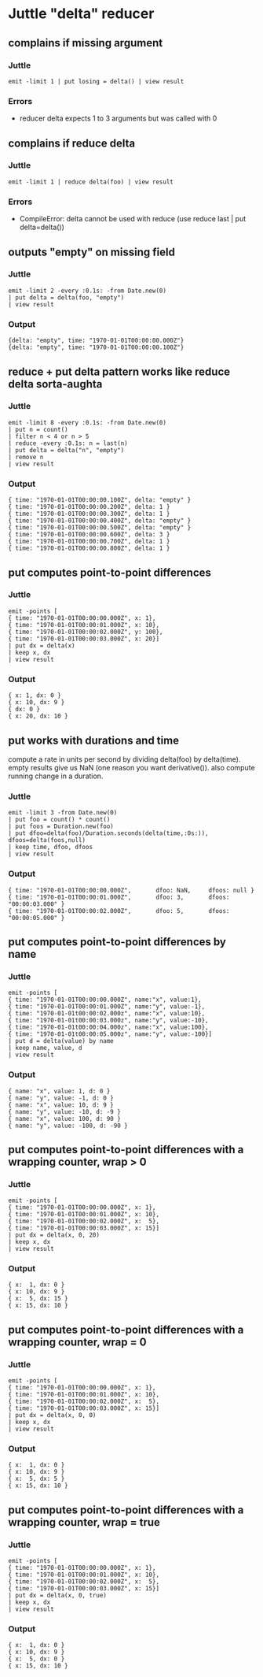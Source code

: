 Juttle "delta" reducer
======================

complains if missing argument
-----------------------------
### Juttle
    emit -limit 1 | put losing = delta() | view result

### Errors
   * reducer delta expects 1 to 3 arguments but was called with 0

complains if reduce delta
-----------------------------
### Juttle
    emit -limit 1 | reduce delta(foo) | view result

### Errors
   * CompileError: delta cannot be used with reduce (use reduce last | put delta=delta())

outputs "empty" on missing field
--------------------------------------------------
### Juttle
    emit -limit 2 -every :0.1s: -from Date.new(0)
    | put delta = delta(foo, "empty")
    | view result

### Output
    {delta: "empty", time: "1970-01-01T00:00:00.000Z"}
    {delta: "empty", time: "1970-01-01T00:00:00.100Z"}

reduce + put delta pattern works like reduce delta sorta-aughta
------------------------------------------------------

### Juttle

    emit -limit 8 -every :0.1s: -from Date.new(0)
    | put n = count()
    | filter n < 4 or n > 5
    | reduce -every :0.1s: n = last(n)
    | put delta = delta("n", "empty")
    | remove n
    | view result

### Output

    { time: "1970-01-01T00:00:00.100Z", delta: "empty" }
    { time: "1970-01-01T00:00:00.200Z", delta: 1 }
    { time: "1970-01-01T00:00:00.300Z", delta: 1 }
    { time: "1970-01-01T00:00:00.400Z", delta: "empty" }
    { time: "1970-01-01T00:00:00.500Z", delta: "empty" }
    { time: "1970-01-01T00:00:00.600Z", delta: 3 }
    { time: "1970-01-01T00:00:00.700Z", delta: 1 }
    { time: "1970-01-01T00:00:00.800Z", delta: 1 }

put computes point-to-point differences
--------------------------------------------------
### Juttle
    emit -points [
    { time: "1970-01-01T00:00:00.000Z", x: 1},
    { time: "1970-01-01T00:00:01.000Z", x: 10},
    { time: "1970-01-01T00:00:02.000Z", y: 100},
    { time: "1970-01-01T00:00:03.000Z", x: 20}]
    | put dx = delta(x)
    | keep x, dx
    | view result

### Output
    { x: 1, dx: 0 }
    { x: 10, dx: 9 }
    { dx: 0 }
    { x: 20, dx: 10 }

put works with durations and time
--------------------------------------------------
compute a rate in units per second by dividing delta(foo) by delta(time).
empty results give us NaN (one reason you want derivative()).
also compute running change in a duration.
### Juttle
    emit -limit 3 -from Date.new(0)
    | put foo = count() * count()
    | put foos = Duration.new(foo)
    | put dfoo=delta(foo)/Duration.seconds(delta(time,:0s:)), dfoos=delta(foos,null)
    | keep time, dfoo, dfoos
    | view result

### Output
    { time: "1970-01-01T00:00:00.000Z",       dfoo: NaN,     dfoos: null }
    { time: "1970-01-01T00:00:01.000Z",       dfoo: 3,       dfoos: "00:00:03.000" }
    { time: "1970-01-01T00:00:02.000Z",       dfoo: 5,       dfoos: "00:00:05.000" }

put computes point-to-point differences by name
--------------------------------------------------
### Juttle
    emit -points [
    { time: "1970-01-01T00:00:00.000Z", name:"x", value:1},
    { time: "1970-01-01T00:00:01.000Z", name:"y", value:-1},
    { time: "1970-01-01t00:00:02.000z", name:"x", value:10},
    { time: "1970-01-01t00:00:03.000z", name:"y", value:-10},
    { time: "1970-01-01t00:00:04.000z", name:"x", value:100},
    { time: "1970-01-01t00:00:05.000z", name:"y", value:-100}]
    | put d = delta(value) by name
    | keep name, value, d
    | view result

### Output
    { name: "x", value: 1, d: 0 }
    { name: "y", value: -1, d: 0 }
    { name: "x", value: 10, d: 9 }
    { name: "y", value: -10, d: -9 }
    { name: "x", value: 100, d: 90 }
    { name: "y", value: -100, d: -90 }

put computes point-to-point differences with a wrapping counter, wrap > 0
--------------------------------------------------
### Juttle
    emit -points [
    { time: "1970-01-01T00:00:00.000Z", x: 1},
    { time: "1970-01-01T00:00:01.000Z", x: 10},
    { time: "1970-01-01T00:00:02.000Z", x:  5},
    { time: "1970-01-01T00:00:03.000Z", x: 15}]
    | put dx = delta(x, 0, 20)
    | keep x, dx
    | view result

### Output
    { x:  1, dx: 0 }
    { x: 10, dx: 9 }
    { x:  5, dx: 15 }
    { x: 15, dx: 10 }

put computes point-to-point differences with a wrapping counter, wrap = 0
--------------------------------------------------
### Juttle
    emit -points [
    { time: "1970-01-01T00:00:00.000Z", x: 1},
    { time: "1970-01-01T00:00:01.000Z", x: 10},
    { time: "1970-01-01T00:00:02.000Z", x:  5},
    { time: "1970-01-01T00:00:03.000Z", x: 15}]
    | put dx = delta(x, 0, 0)
    | keep x, dx
    | view result

### Output
    { x:  1, dx: 0 }
    { x: 10, dx: 9 }
    { x:  5, dx: 5 }
    { x: 15, dx: 10 }

put computes point-to-point differences with a wrapping counter, wrap = true
--------------------------------------------------
### Juttle
    emit -points [
    { time: "1970-01-01T00:00:00.000Z", x: 1},
    { time: "1970-01-01T00:00:01.000Z", x: 10},
    { time: "1970-01-01T00:00:02.000Z", x:  5},
    { time: "1970-01-01T00:00:03.000Z", x: 15}]
    | put dx = delta(x, 0, true)
    | keep x, dx
    | view result

### Output
    { x:  1, dx: 0 }
    { x: 10, dx: 9 }
    { x:  5, dx: 0 }
    { x: 15, dx: 10 }
